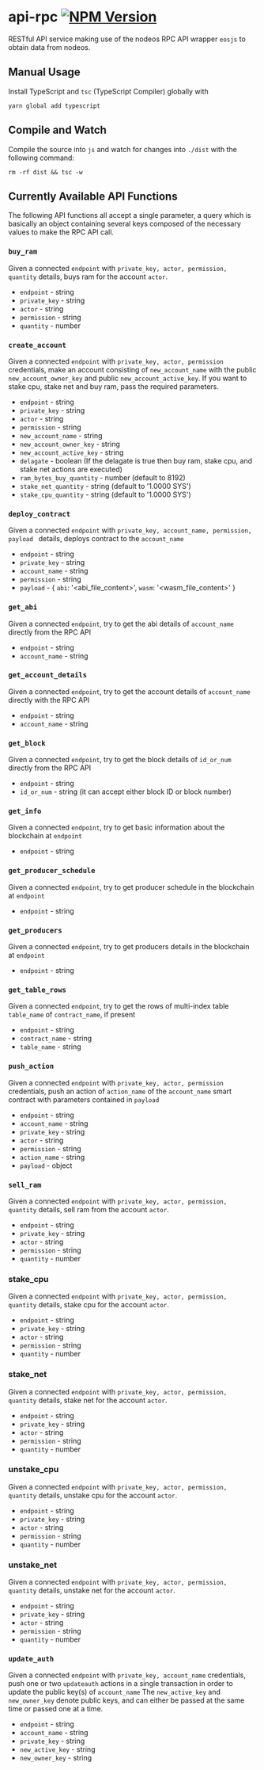 # api-rpc <a href="https://www.npmjs.com/package/@eosio-toppings/api-rpc"><img alt="NPM Version" src="https://img.shields.io/npm/v/@eosio-toppings/api-rpc.svg"></a>
RESTful API service making use of the nodeos RPC API wrapper `eosjs` to obtain data from nodeos.

## Manual Usage
Install TypeScript and `tsc` (TypeScript Compiler) globally with
```
yarn global add typescript
```

## Compile and Watch
Compile the source into `js` and watch for changes into `./dist` with the following command:
```
rm -rf dist && tsc -w
```

## Currently Available API Functions

The following API functions all accept a single parameter, a query which is basically an object containing several keys composed of the necessary values to make the RPC API call.

### `buy_ram`

Given a connected `endpoint` with `private_key, actor, permission, quantity` details, buys ram for the account `actor`.

* `endpoint` - string
* `private_key` - string
* `actor` - string
* `permission` - string
* `quantity` - number 

### `create_account`

Given a connected `endpoint` with `private_key, actor, permission` credentials, make an account consisting of `new_account_name` with the public `new_account_owner_key` and public `new_account_active_key`.
If you want to stake cpu, stake net and buy ram, pass the required parameters.

* `endpoint` - string
* `private_key` - string
* `actor` - string
* `permission` - string
* `new_account_name` - string
* `new_account_owner_key` - string
* `new_account_active_key` - string
* `delagate` - boolean (If the delagate is true then buy ram, stake cpu, and stake net actions are executed)
* `ram_bytes_buy_quantity` - number (default to 8192)
* `stake_net_quantity` - string (default to '1.0000 SYS')
* `stake_cpu_quantity` - string (default to '1.0000 SYS')

### `deploy_contract`

Given a connected `endpoint` with `private_key, account_name, permission, payload ` details, deploys contract to the `account_name` 

* `endpoint` - string
* `private_key` - string
* `account_name` - string
* `permission` - string
* `payload` - {
                `abi`: '<abi_file_content>',
                `wasm`: '<wasm_file_content>'
              }

### `get_abi`

Given a connected `endpoint`, try to get the abi details of `account_name` directly from the RPC API

* `endpoint` - string
* `account_name` - string

### `get_account_details`

Given a connected `endpoint`, try to get the account details of `account_name` directly with the RPC API

* `endpoint` - string
* `account_name` - string

### `get_block`

Given a connected `endpoint`, try to get the block details of `id_or_num` directly from the RPC API

* `endpoint` - string
* `id_or_num` - string (it can accept either block ID or block number)

### `get_info`

Given a connected `endpoint`, try to get basic information about the blockchain at `endpoint`

* `endpoint` - string

### `get_producer_schedule`

Given a connected `endpoint`, try to get producer schedule in the blockchain at `endpoint`

* `endpoint` - string

### `get_producers`

Given a connected `endpoint`, try to get producers details in the blockchain at `endpoint`

* `endpoint` - string

### `get_table_rows`

Given a connected `endpoint`, try to get the rows of multi-index table `table_name` of `contract_name`, if present

* `endpoint` - string
* `contract_name` - string
* `table_name` - string

### `push_action`

Given a connected `endpoint` with `private_key, actor, permission` credentials, push an action of `action_name` of the `account_name` smart contract with parameters contained in `payload`

* `endpoint` - string
* `account_name` - string
* `private_key` - string
* `actor` - string
* `permission` - string
* `action_name` - string
* `payload` - object

### `sell_ram`

Given a connected `endpoint` with `private_key, actor, permission, quantity` details, sell ram from the account `actor`.

* `endpoint` - string
* `private_key` - string
* `actor` - string
* `permission` - string
* `quantity` - number 

### stake_cpu

Given a connected `endpoint` with `private_key, actor, permission, quantity` details, stake cpu for the account `actor`.

* `endpoint` - string
* `private_key` - string
* `actor` - string
* `permission` - string
* `quantity` - number 

### stake_net

Given a connected `endpoint` with `private_key, actor, permission, quantity` details, stake net for the account `actor`.

* `endpoint` - string
* `private_key` - string
* `actor` - string
* `permission` - string
* `quantity` - number 

### unstake_cpu 

Given a connected `endpoint` with `private_key, actor, permission, quantity` details, unstake cpu for the account `actor`.

* `endpoint` - string
* `private_key` - string
* `actor` - string
* `permission` - string
* `quantity` - number 

### unstake_net

Given a connected `endpoint` with `private_key, actor, permission, quantity` details, unstake net for the account `actor`.

* `endpoint` - string
* `private_key` - string
* `actor` - string
* `permission` - string
* `quantity` - number 

### `update_auth`

Given a connected `endpoint` with `private_key, account_name` credentials, push one or two `updateauth` actions in a single transaction in order to update the public key(s) of `account_name`
The `new_active_key` and `new_owner_key` denote public keys, and can either be passed at the same time or passed one at a time.

* `endpoint` - string
* `account_name` - string
* `private_key` - string
* `new_active_key` - string
* `new_owner_key` - string
